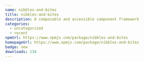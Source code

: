 ```yaml
---
name: nibbles-and-bites
title: nibbles-and-bites
description: A composable and accessible component framework
categories:
  - uncategorized
  - recent
npmUrl: https://www.npmjs.com/package/nibbles-and-bites
homepageUrl: https://www.npmjs.com/package/nibbles-and-bites
badge: new
downloads: 134
---
```

